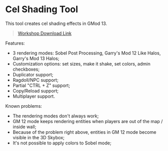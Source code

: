 # Cel Shading Tool

This tool creates cel shading effects in GMod 13.

> [Workshop Download Link](http://steamcommunity.com/sharedfiles/filedetails/?id=791009548)

Features:
- 3 rendering modes: Sobel Post Processing, Garry's Mod 12 Like Halos, Garry's Mod 13 Halos;
- Customization options: set sizes, make it shake, set colors, admin checkboxes;
- Duplicator support; 
- Ragdoll/NPC support; 
- Partial "CTRL + Z" support; 
- Copy/Reload support; 
- Multiplayer support. 

Known problems:
- The rendering modes don't always work;
- GM 12 mode keeps rendering entities when players are out of the map / inside wall;
- Because of the problem right above, entities in GM 12 mode become visible in the 3D Skybox;
- It's not possible to apply colors to Sobel mode;